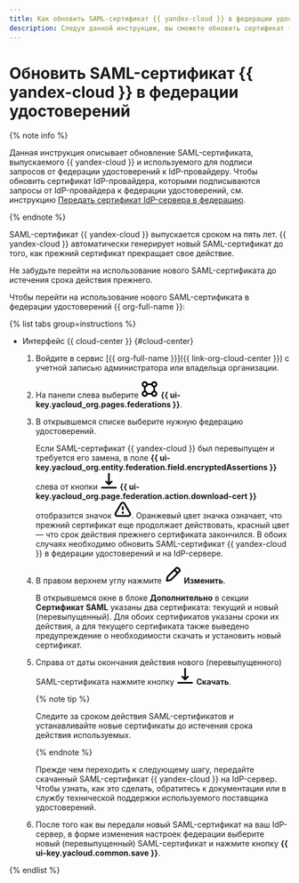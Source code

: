```yaml
---
title: Как обновить SAML-сертификат {{ yandex-cloud }} в федерации удостоверений {{ org-full-name }}
description: Следуя данной инструкции, вы сможете обновить сертификат {{ yandex-cloud }} в федерации удостоверений {{ org-name }}.
---
```


# Обновить SAML-сертификат {{ yandex-cloud }} в федерации удостоверений

{% note info %}

Данная инструкция описывает обновление SAML-сертификата, выпускаемого {{ yandex-cloud }} и используемого для подписи запросов от федерации удостоверений к IdP-провайдеру. Чтобы обновить сертификат IdP-провайдера, которыми подписываются запросы от IdP-провайдера к федерации удостоверений, см. инструкцию [Передать сертификат IdP-сервера в федерацию](./setup-federation.md#add-certificate-fed).

{% endnote %}

SAML-сертификат {{ yandex-cloud }} выпускается сроком на пять лет. {{ yandex-cloud }} автоматически генерирует новый SAML-сертификат до того, как прежний сертификат прекращает свое действие.

Не забудьте перейти на использование нового SAML-сертификата до истечения срока действия прежнего.

Чтобы перейти на использование нового SAML-сертификата в федерации удостоверений {{ org-full-name }}:

{% list tabs group=instructions %}

- Интерфейс {{ cloud-center }} {#cloud-center}

  1. Войдите в сервис [{{ org-full-name }}]({{ link-org-cloud-center }}) с учетной записью администратора или владельца организации.
  1. На панели слева выберите ![VectorSquare](../../_assets/console-icons/vector-square.svg) **{{ ui-key.yacloud_org.pages.federations }}**.
  1. В открывшемся списке выберите нужную федерацию удостоверений.

      Если SAML-сертификат {{ yandex-cloud }} был перевыпущен и требуется его замена, в поле **{{ ui-key.yacloud_org.entity.federation.field.encryptedAssertions }}** слева от кнопки ![ArrowDownToLine](../../_assets/console-icons/arrow-down-to-line.svg) **{{ ui-key.yacloud_org.page.federation.action.download-cert }}** отобразится значок ![TriangleExclamation](../../_assets/console-icons/triangle-exclamation.svg). Оранжевый цвет значка означает, что прежний сертификат еще продолжает действовать, красный цвет — что срок действия прежнего сертификата закончился. В обоих случаях необходимо обновить SAML-сертификат {{ yandex-cloud }} в федерации удостоверений и на IdP-сервере.
  1. В правом верхнем углу нажмите ![pencil](../../_assets/console-icons/pencil.svg) **Изменить**.

      В открывшемся окне в блоке **Дополнительно** в секции **Сертификат SAML** указаны два сертификата: текущий и новый (перевыпущенный). Для обоих сертификатов указаны сроки их действия, а для текущего сертификата также выведено предупреждение о необходимости скачать и установить новый сертификат.
  1. Справа от даты окончания действия нового (перевыпущенного) SAML-сертификата нажмите кнопку ![ArrowDownToLine](../../_assets/console-icons/arrow-down-to-line.svg) **Скачать**.
  
      {% note tip %}

      Следите за сроком действия SAML-сертификатов и устанавливайте новые сертификаты до истечения срока действия используемых.

      {% endnote %}

      Прежде чем переходить к следующему шагу, передайте скачанный SAML-сертификат {{ yandex-cloud }} на IdP-сервер. Чтобы узнать, как это сделать, обратитесь к документации или в службу технической поддержки используемого поставщика удостоверений.

  1. После того как вы передали новый SAML-сертификат на ваш IdP-сервер, в форме изменения настроек федерации выберите новый (перевыпущенный) SAML-сертификат и нажмите кнопку **{{ ui-key.yacloud.common.save }}**.

{% endlist %}